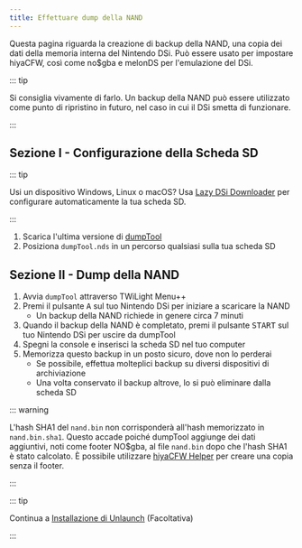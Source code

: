 ```yaml
---
title: Effettuare dump della NAND
---
```


Questa pagina riguarda la creazione di backup della NAND, una copia dei dati della memoria interna del Nintendo DSi. Può essere usato per impostare hiyaCFW, così come no$gba e melonDS per l'emulazione del DSi.

::: tip

Si consiglia vivamente di farlo. Un backup della NAND può essere utilizzato come punto di ripristino in futuro, nel caso in cui il DSi smetta di funzionare.

:::

## Sezione I - Configurazione della Scheda SD

::: tip

Usi un dispositivo Windows, Linux o macOS? Usa [Lazy DSi Downloader](lazy-dsi-downloader) per configurare automaticamente la tua scheda SD.

:::

1. Scarica l'ultima versione di [dumpTool](https://github.com/zoogie/dumpTool/releases/latest/download/dumpTool.nds)
1. Posiziona `dumpTool.nds` in un percorso qualsiasi sulla tua scheda SD

## Sezione II - Dump della NAND
1. Avvia `dumpTool` attraverso TWiLight Menu++
1. Premi il pulsante <kbd class="face">A</kbd> sul tuo Nintendo DSi per iniziare a scaricare la NAND
   - Un backup della NAND richiede in genere circa 7 minuti
1. Quando il backup della NAND è completato, premi il pulsante <kbd>START</kbd> sul tuo Nintendo DSi per uscire da dumpTool
1. Spegni la console e inserisci la scheda SD nel tuo computer
1. Memorizza questo backup in un posto sicuro, dove non lo perderai
   - Se possibile, effettua molteplici backup su diversi dispositivi di archiviazione
   - Una volta conservato il backup altrove, lo si può eliminare dalla scheda SD

::: warning

L'hash SHA1 del `nand.bin` non corrisponderà all'hash memorizzato in `nand.bin.sha1`. Questo accade poiché dumpTool aggiunge dei dati aggiuntivi, noti come footer NO$gba, al file `nand.bin` dopo che l'hash SHA1 è stato calcolato. È possibile utilizzare [hiyaCFW Helper](https://github.com/mondul/HiyaCFW-Helper/releases) per creare una copia senza il footer.

:::

::: tip

Continua a [Installazione di Unlaunch](installing-unlaunch) (Facoltativa)

:::
